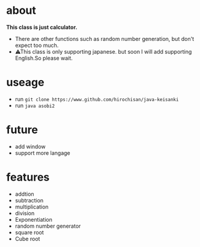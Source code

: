 # about
**This class is just calculator.**
- There are other functions such as random number generation, but don't expect too much.
- ⚠This class is only supporting japanese. but soon I will add supporting English.So please wait.

# useage
- run ```git clone https://www.github.com/hirochisan/java-keisanki```
- run ```java asobi2```

# future
- add window
- support more langage

# features
- addtion
- subtraction
- multiplication
- division
- Exponentiation
- random number generator
- square root
- Cube root

